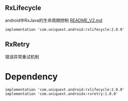 ## RxLifecycle
android中RxJava的生命周期控制
[README_V2.md](https://github.com/AndroidSupport/RxHelper/blob/master/rxlifecycle/README_2.0.md)

```
implementation 'com.uniquext.android:rxlifecycle:2.0.0'
```

## RxRetry
错误异常重试机制

# Dependency
```
implementation 'com.uniquext.android:rxlifecycle:2.0.0'
implementation 'com.uniquext.androidx:rxretry:1.0.0'
```
